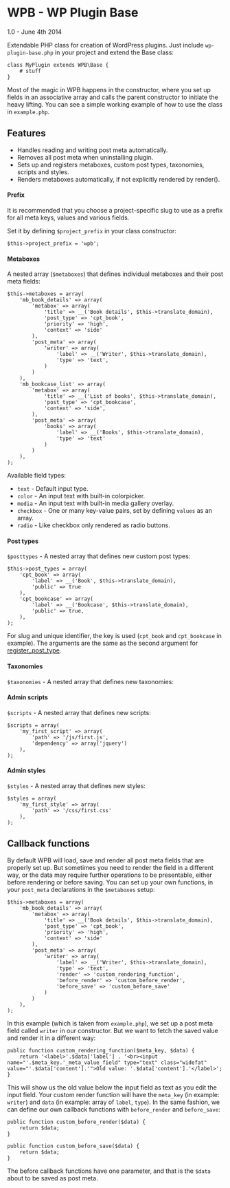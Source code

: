 WPB - WP Plugin Base
====================
1.0 - June 4th 2014

Extendable PHP class for creation of WordPress plugins. Just include `wp-plugin-base.php` in your project and extend the Base class:

	class MyPlugin extends WPB\Base {
		# stuff
	}

Most of the magic in WPB happens in the constructor, where you set up fields in an associative array and calls the parent constructor to initiate the heavy lifting. You can see a simple working example of how to use the class in `example.php`.

## Features

* Handles reading and writing post meta automatically.
* Removes all post meta when uninstalling plugin.
* Sets up and registers metaboxes, custom post types, taxonomies, scripts and styles.
* Renders metaboxes automatically, if not explicitly rendered by render().

#### Prefix

It is recommended that you choose a project-specific slug to use as a prefix for all meta keys, values and various fields.

Set it by defining `$project_prefix` in your class constructor:

	$this->project_prefix = 'wpb';

#### Metaboxes

A nested array (`$metaboxes`) that defines individual metaboxes and their post meta fields:

	$this->metaboxes = array(
		'mb_book_details' => array(
			'metabox' => array(
				'title' => __('Book details', $this->translate_domain),
				'post_type' => 'cpt_book',
				'priority' => 'high',
				'context' => 'side'
			),
			'post_meta' => array(
				'writer' => array(
					'label' => __('Writer', $this->translate_domain),
					'type' => 'text',
				)
			)
		),
		'mb_bookcase_list' => array(
			'metabox' => array(
				'title' => __('List of books', $this->translate_domain),
				'post_type' => 'cpt_bookcase',
				'context' => 'side',
			),
			'post_meta' => array(
				'books' => array(
					'label' => __('Books', $this->translate_domain),
					'type' => 'text'
				)
			)
		),
	);

Available field types:
* `text` - Default input type.
* `color` - An input text with built-in colorpicker.
* `media` - An input text with built-in media gallery overlay.
* `checkbox` - One or many key-value pairs, set by defining `values` as an array.
* `radio` - Like checkbox only rendered as radio buttons.
	
#### Post types

`$posttypes` - A nested array that defines new custom post types:

	$this->post_types = array(
		'cpt_book' => array(
			'label' => __('Book', $this->translate_domain),
			'public' => true
		),
		'cpt_bookcase' => array(
			'label' => __('Bookcase', $this->translate_domain),
			'public' => true,
		),
	);

For slug and unique identifier, the key is used (`cpt_book` and `cpt_bookcase` in example). The arguments are the same as the second argument for [register_post_type](https://codex.wordpress.org/Function_Reference/register_post_type).

#### Taxonomies

`$taxonomies` - A nested array that defines new taxonomies:

#### Admin scripts

`$scripts` - A nested array that defines new scripts:

	$scripts = array(
		'my_first_script' => array(
			'path' => '/js/first.js',
			'dependency' => array('jquery')
		),
	);

#### Admin styles

`$styles` - A nested array that defines new styles:

	$styles = array(
		'my_first_style' => array(
			'path' => '/css/first.css'
		),
	);

## Callback functions

By default WPB will load, save and render all post meta fields that are properly set up. But sometimes you need to render the field in a different way, or the data may require further operations to be presentable, either before rendering or before saving. You can set up your own functions, in your `post_meta` declarations in the `$metaboxes` setup:

	$this->metaboxes = array(
		'mb_book_details' => array(
			'metabox' => array(
				'title' => __('Book details', $this->translate_domain),
				'post_type' => 'cpt_book',
				'priority' => 'high',
				'context' => 'side'
			),
			'post_meta' => array(
				'writer' => array(
					'label' => __('Writer', $this->translate_domain),
					'type' => 'text',
					'render' => 'custom_rendering_function',
					'before_render' => 'custom_before_render',
					'before_save' => 'custom_before_save'
				)
			)
		),
	);

In this example (which is taken from `example.php`), we set up a post meta field called `writer` in our constructor. But we want to fetch the saved value and render it in a different way:

	public function custom_rendering_function($meta_key, $data) {
		return '<label>'.$data['label'] . '<br><input name="'.$meta_key.'_meta_value_field" type="text" class="widefat" value="'.$data['content'].'">Old value: '.$data['content'].'</label>';
	}

This will show us the old value below the input field as text as you edit the input field. Your custom render function will have the `meta_key` (in example: `writer`) and `data` (in example: array of `label`, `type`). In the same fashion, we can define our own callback functions with `before_render` and `before_save`:

	public function custom_before_render($data) {
		return $data;
	}

	public function custom_before_save($data) {
		return $data;
	}

The before callback functions have one parameter, and that is the `$data` about to be saved as post meta.